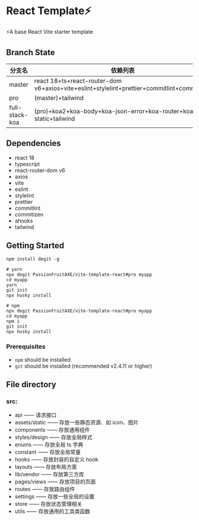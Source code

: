 # React Template⚡️

⚡️A base React Vite starter template

## Branch State

| 分支名         | 依赖列表                                                                                   |
| -------------- | ------------------------------------------------------------------------------------------ |
| master         | react 18+ts+react-router-dom v6+axios+vite+eslint+stylelint+prettier+commitlint+commitizen |
| pro            | (master)+tailwind                                                                          |
| full-stack-koa | (pro)+koa2+koa-body+koa-json-error+koa-router+koa-static+tailwind                          |

## Dependencies

- react 18
- typescript
- react-router-dom v6
- axios
- vite
- eslint
- stylelint
- prettier
- commitlint
- commitizen
- ahooks
- tailwind

## Getting Started

```shell
npm install degit -g

# yarn
npx degit PassionFruitAXE/vite-template-react#pro myapp
cd myapp
yarn
git init
npx husky install

# npm
npx degit PassionFruitAXE/vite-template-react#pro myapp
cd myapp
npm i
git init
npx husky install

```

### Prerequisites

- `npm` should be installed.
- `git` should be installed (recommended v2.4.11 or higher)

## File directory

### src:

- api —— 请求接口
- assets/static —— 存放一些静态资源、如 icon、图片
- components —— 存放通用组件
- styles/design —— 存放全局样式
- enums —— 存放全局 ts 字典
- constant —— 存放全局常量
- hooks —— 存放封装的自定义 hook
- layouts —— 存放布局方案
- lib/vendor —— 存放第三方库
- pages/views —— 存放项目的页面
- routes —— 存放路由组件
- settings —— 存放一些全局的设置
- store —— 存放状态管理相关
- utils —— 存放通用的工具类函数
